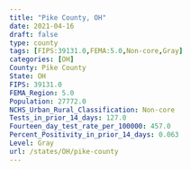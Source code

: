 ```yaml
---
title: "Pike County, OH"
date: 2021-04-16
draft: false
type: county
tags: [FIPS:39131.0,FEMA:5.0,Non-core,Gray]
categories: [OH]
County: Pike County
State: OH
FIPS: 39131.0
FEMA_Region: 5.0
Population: 27772.0
NCHS_Urban_Rural_Classification: Non-core
Tests_in_prior_14_days: 127.0
Fourteen_day_test_rate_per_100000: 457.0
Percent_Positivity_in_prior_14_days: 0.063
Level: Gray
url: /states/OH/pike-county
---
```



